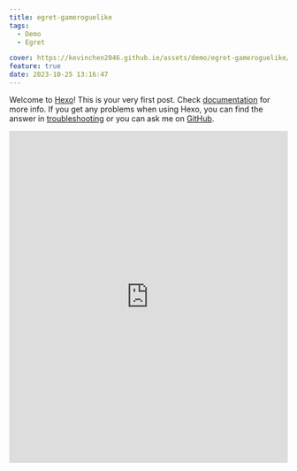 ```yaml
---
title: egret-gameroguelike
tags:
  - Demo
  - Egret

cover: https://kevinchen2046.github.io/assets/demo/egret-gameroguelike/egret-gameroguelike.png
feature: true
date: 2023-10-25 13:16:47
---
```

Welcome to [Hexo](https://hexo.io/)! This is your very first post. Check [documentation](https://hexo.io/docs/) for more info. If you get any problems when using Hexo, you can find the answer in [troubleshooting](https://hexo.io/docs/troubleshooting.html) or you can ask me on [GitHub](https://github.com/hexojs/hexo/issues).

<iframe
width=100%
height=600
src='https://kevinchen2046.github.io/assets/demo/egret-gameroguelike/index.html'
frameborder=0
></iframe>